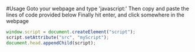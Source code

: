 #Usage
Goto your webpage and type 'javascript:'
Then copy and paste the lines of code provided below
Finally hit enter, and click somewhere in the webpage

```js
window.script = document.createElement("script");
script.setAttribute("src", "myScript");
document.head.appendChild(script);
```
